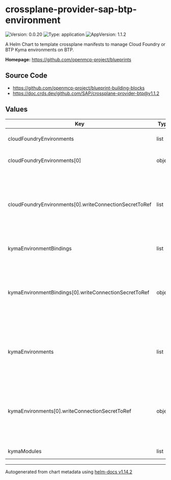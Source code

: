 

# crossplane-provider-sap-btp-environment

![Version: 0.0.20](https://img.shields.io/badge/Version-0.0.20-informational?style=flat-square) ![Type: application](https://img.shields.io/badge/Type-application-informational?style=flat-square) ![AppVersion: 1.1.2](https://img.shields.io/badge/AppVersion-1.1.2-informational?style=flat-square)

A Helm Chart to template crossplane manifests to manage Cloud Foundry or BTP Kyma environments on BTP.

**Homepage:** <https://github.com/openmcp-project/blueprints>

## Source Code

* <https://github.com/openmcp-project/blueprint-building-blocks>
* <https://doc.crds.dev/github.com/SAP/crossplane-provider-btp@v1.1.2>

## Values

| Key | Type | Default | Description |
|-----|------|---------|-------------|
| cloudFoundryEnvironments | list | object | cloudFoundryEnvironments contains configuration of [kind: CloudFoundryEnvironment](https://doc.crds.dev/github.com/SAP/crossplane-provider-btp/environment.btp.sap.crossplane.io/CloudFoundryEnvironment/v1alpha1@v1.1.2). |
| cloudFoundryEnvironments[0] | object | `{"btpSapCrossplaneProviderConfigRefName":"","cloudManagementRef":{"name":"dev-eu01"},"forProvider":{"initialOrgManagers":[""],"landscape":""},"name":"","subaccountRef":{"name":"dev-eu01"},"writeConnectionSecretToRef":[]}` | btpSapCrossplaneProviderConfigRefName defines crossplane provider configuration reference name (identifier) of a ...! |
| cloudFoundryEnvironments[0].writeConnectionSecretToRef | list | `[]` | *optional* - When a Crossplane Provider creates a managed resource it may generate resource-specific details, like usernames, passwords or connection details like an IP address.   Crossplane stores these details in a Kubernetes Secret object specified by the `writeConnectionSecretToRef` values. Learn more about Crossplane concept [Managed Resources Fields](https://docs.crossplane.io/latest/concepts/managed-resources/#writeconnectionsecrettoref)! |
| kymaEnvironmentBindings | list | `[{"btpSapCrossplaneProviderConfigRefName":"","cloudManagementRef":{"name":"dev-eu01"},"forProvider":{"rotationInterval":"6h","ttl":"8h"},"kymaEnvironmentRef":{"name":"my-kyma-instance"},"name":"","writeConnectionSecretToRef":{"name":"demo-kyma-binding-local","namespace":"default"}}]` | kymaEnvironmentBindings contains configuration of [kind: KymaEnvironmentBinding](https://doc.crds.dev/github.com/SAP/crossplane-provider-btp/environment.btp.sap.crossplane.io/KymaEnvironmentBinding/v1alpha1@v1.1.2). |
| kymaEnvironmentBindings[0].writeConnectionSecretToRef | object | `{"name":"demo-kyma-binding-local","namespace":"default"}` | *optional* - When a Crossplane Provider creates a managed resource it may generate resource-specific details, like usernames, passwords or connection details like an IP address.   Crossplane stores these details in a Kubernetes Secret object specified by the `writeConnectionSecretToRef` values. Learn more about Crossplane concept [Managed Resources Fields](https://docs.crossplane.io/latest/concepts/managed-resources/#writeconnectionsecrettoref)! |
| kymaEnvironments | list | `[{"btpSapCrossplaneProviderConfigRefName":"","cloudManagementRef":{"name":"dev-eu01"},"forProvider":{"administrators":["...@sap.com"],"autoScalerMax":3,"autoScalerMin":3,"machineType":"m5.xlarge","oidc":{"clientID":"<your client id>","groupsClaim":"groups","issuerURL":"https://<IAS host>.accounts400.ondemand.com","signingAlgs":["RS256"],"usernameClaim":"email","usernamePrefix":"-"},"parameters":null,"region":"eu-west-2"},"name":"","planName":"aws","subaccountRef":{"name":"dev-eu01"},"writeConnectionSecretToRef":{"name":"demo-kyma-kubeconfig-local","namespace":"default"}}]` | kymaEnvironments contains configuration of [kind: KymaEnvironment](https://doc.crds.dev/github.com/SAP/crossplane-provider-btp/environment.btp.sap.crossplane.io/KymaEnvironment/v1alpha1@v1.1.2). |
| kymaEnvironments[0].writeConnectionSecretToRef | object | `{"name":"demo-kyma-kubeconfig-local","namespace":"default"}` | *optional* - When a Crossplane Provider creates a managed resource it may generate resource-specific details, like usernames, passwords or connection details like an IP address.   Crossplane stores these details in a Kubernetes Secret object specified by the `writeConnectionSecretToRef` values. Learn more about Crossplane concept [Managed Resources Fields](https://docs.crossplane.io/latest/concepts/managed-resources/#writeconnectionsecrettoref)! |
| kymaModules | list | `[{"kymaEnvironmentBinding":"","moduleName":"test-module","releaseChannel":"regular"}]` | kymaModules contains configuration of kind: KymaModule. |

----------------------------------------------
Autogenerated from chart metadata using [helm-docs v1.14.2](https://github.com/norwoodj/helm-docs/releases/v1.14.2)